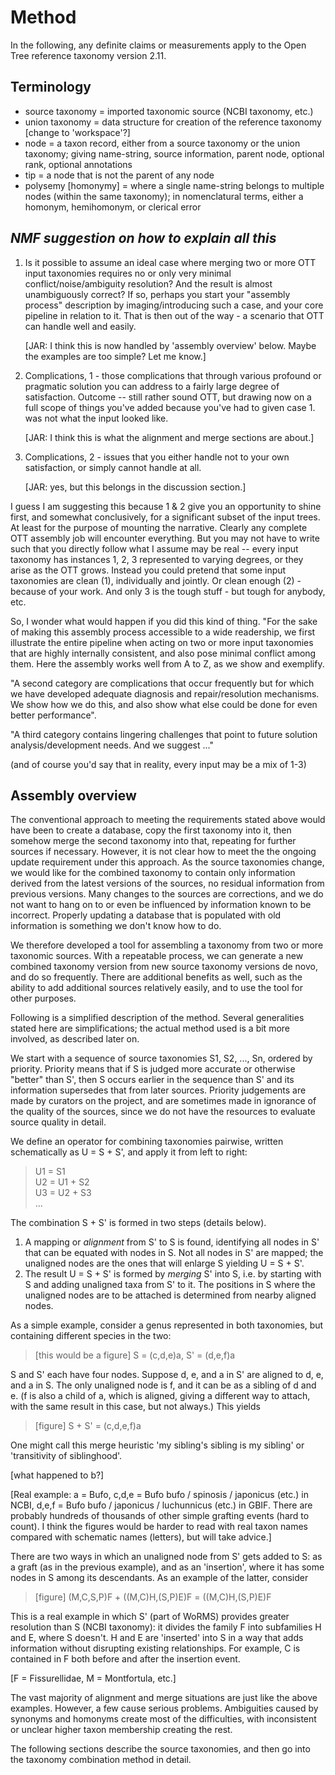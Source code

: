
# Method

In the following, any definite claims or measurements apply to the
Open Tree reference taxonomy version 2.11.


## Terminology

  * source taxonomy = imported taxonomic source (NCBI taxonomy, etc.)
  * union taxonomy = data structure for creation of the reference
    taxonomy [change to 'workspace'?]
  * node = a taxon record, either from a source taxonomy or the union taxonomy;
    giving name-string, source information,
    parent node, optional rank, optional annotations
  * tip = a node that is not the parent of any node
  * polysemy [homonymy] = where a single name-string belongs to multiple nodes
    (within the same taxonomy); in
    nomenclatural terms, either a homonym, hemihomonym, or
    clerical error


## *NMF suggestion on how to explain all this*

1. Is it possible to assume an ideal case where merging two or more OTT input taxonomies requires no or only very minimal conflict/noise/ambiguity resolution? And the result is almost unambiguously correct? If so, perhaps you start your "assembly process" description by imaging/introducing such a case, and your core pipeline in relation to it. That is then out of the way - a scenario that OTT can handle well and easily.

   [JAR: I think this is now handled by 'assembly overview' below.  Maybe the examples are too simple? Let me know.]

2. Complications, 1 - those complications that through various profound or pragmatic solution you can address to a fairly large degree of satisfaction. Outcome -- still rather sound OTT, but drawing now on a full scope of things you've added because you've had to given case 1. was not what the input looked like.

   [JAR: I think this is what the alignment and merge sections are about.]

3. Complications, 2 - issues that you either handle not to your own satisfaction, or simply cannot handle at all.

   [JAR: yes, but this belongs in the discussion section.]

I guess I am suggesting this because 1 & 2 give you an opportunity to shine first, and somewhat conclusively, for a significant subset of the input trees. At least for the purpose of mounting the narrative. Clearly any complete OTT assembly job will encounter everything. But you may not have to write such that you directly follow what I assume may be real -- every input taxonomy has instances 1, 2, 3 represented to varying degrees, or they arise as the OTT grows. Instead you could pretend that some input taxonomies are clean (1), individually and jointly. Or clean enough (2) - because of your work. And only 3 is the tough stuff - but tough for anybody, etc.

So, I wonder what would happen if you did this kind of thing. "For the sake of making this assembly process accessible to a wide readership, we first illustrate the entire pipeline when acting on two or more input taxonomies that are highly internally consistent, and also pose minimal conflict among them. Here the assembly works well from A to Z, as we show and exemplify.

"A second category are complications that occur frequently but for which we have developed adequate diagnosis and repair/resolution mechanisms. We show how we do this, and also show what else could be done for even better performance".

"A third category contains lingering challenges that point to future solution analysis/development needs. And we suggest ..."

(and of course you'd say that in reality, every input may be a mix of 1-3)


## Assembly overview

The conventional approach to meeting the requirements stated above
would have been to create a database, copy the first taxonomy into it,
then somehow merge the second taxonomy into that, repeating for
further sources if necessary.  However, it is not clear how to meet
the the ongoing update requirement under this approach.  As the source
taxonomies change, we would like for the combined taxonomy to contain
only information derived from the latest versions of the sources, no
residual information from previous versions.  Many changes to the
sources are corrections, and we do not want to hang on to or even be
influenced by information known to be incorrect.  Properly updating a
database that is populated with old information is something we don't
know how to do.

We therefore developed a tool for assembling a taxonomy from two or
more taxonomic sources.  With a repeatable process, we can generate a
new combined taxonomy version from new source taxonomy versions de
novo, and do so frequently.  There are additional benefits as well,
such as the ability to add additional sources relatively easily, and
to use the tool for other purposes.

Following is a simplified description of the method. Several
generalities stated here are simplifications; the actual method used
is a bit more involved, as described later on.

We start with a sequence of source taxonomies S1, S2, ..., Sn, ordered
by priority.  Priority means that if S is judged more accurate or
otherwise "better" than S', then S occurs earlier in the sequence than
S' and its information supersedes that from later sources.  Priority
judgements are made by curators on the project, and are sometimes made
in ignorance of the quality of the sources, since we do not have the
resources to evaluate source quality in detail.

We define an operator for combining taxonomies pairwise, written
schematically as U = S + S', and apply it from left to right:

> U1 = S1  
> U2 = U1 + S2  
> U3 = U2 + S3  
> ...

The combination S + S' is formed in two steps (details below).

 1. A mapping or _alignment_ from S' to S is found, identifying all
    nodes in S' that can be equated with nodes in S.  Not all nodes in S' 
    are mapped; the unaligned nodes are the ones that will enlarge S
    yielding U = S + S'.
 2. The result U = S + S' is formed by _merging_ S' into
    S, i.e. by starting with S and adding unaligned taxa from S' to it.
    The positions in S where the unaligned nodes are to be attached
    is determined from nearby aligned nodes.

As a simple example, consider a genus represented in both
taxonomies, but containing different species in the two:

> [this would be a figure]   S = (c,d,e)a,  S' = (d,e,f)a

S and S' each have four nodes.  Suppose d, e, and a in S' are aligned
to d, e, and a in S.  The only unaligned node is f, and it can be as a
sibling of d and e.  (f is also a child of a, which is aligned, giving
a different way to attach, with the same result in this case, but not
always.)
This yields

> [figure] S + S' = (c,d,e,f)a

One might call this merge heuristic 'my sibling's sibling is my
sibling' or 'transitivity of siblinghood'.

[what happened to b?]

[Real example: a = Bufo, c,d,e = Bufo bufo / spinosis / japonicus
(etc.) in NCBI, d,e,f = Bufo bufo / japonicus / luchunnicus (etc.) in
GBIF.  There are probably hundreds of thousands of other simple
grafting events (hard to count).  I think the figures would be harder
to read with real taxon names compared with schematic names (letters),
but will take advice.]

There are two ways in which an unaligned node from S' gets added to S:
as a graft (as in the previous example), and as an 'insertion', where
it has some nodes in S among its descendants.  As an example of the
latter, consider

> [figure] (M,C,S,P)F + ((M,C)H,(S,P)E)F = ((M,C)H,(S,P)E)F

This is a real example in which S' (part of WoRMS) provides greater
resolution than S (NCBI taxonomy): it divides the family F into
subfamilies H and E, where S doesn't.  H and E are 'inserted' into S
in a way that adds information without disrupting existing
relationships.  For example, C is contained in F both before and after
the insertion event.

[F = Fissurellidae, M = Montfortula, etc.]

The vast majority of alignment and merge situations are just like the
above examples.  However, a few cause serious problems.  Ambiguities
caused by synonyms and homonyms create most of the difficulties, with
inconsistent or unclear higher taxon membership creating the rest.

The following sections describe the source taxonomies, and then go
into the taxonomy combination method in detail.
